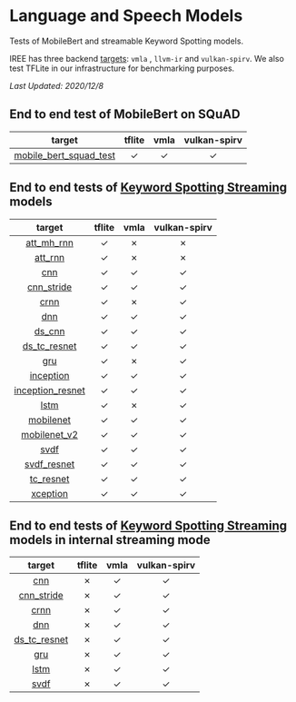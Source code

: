 # Language and Speech Models

Tests of MobileBert and streamable Keyword Spotting models.

IREE has three backend
[targets](https://github.com/google/iree/tree/main/iree/compiler/Dialect/HAL/Target):
`vmla` , `llvm-ir` and `vulkan-spirv`. We also test TFLite in our
infrastructure for benchmarking purposes.

*Last Updated: 2020/12/8*

## End to end test of MobileBert on SQuAD

|                                                          target                                                          |                    tflite                    |                     vmla                     |                 vulkan-spirv                 |
|:------------------------------------------------------------------------------------------------------------------------:|:--------------------------------------------:|:--------------------------------------------:|:--------------------------------------------:|
| [mobile_bert_squad_test](https://github.com/google/iree/tree/main/integrations/tensorflow/e2e/mobile_bert_squad_test.py) | <span class="success-table-element">✓</span> | <span class="success-table-element">✓</span> | <span class="success-table-element">✓</span> |

## End to end tests of [Keyword Spotting Streaming](https://github.com/google-research/google-research/tree/master/kws_streaming) models

|                                                               target                                                              |                    tflite                    |                     vmla                     |                 vulkan-spirv                 |
|:---------------------------------------------------------------------------------------------------------------------------------:|:--------------------------------------------:|:--------------------------------------------:|:--------------------------------------------:|
|    [att_mh_rnn](https://github.com/google/iree/tree/main/integrations/tensorflow/e2e/keras/keyword_spotting_streaming_test.py)    | <span class="success-table-element">✓</span> | <span class="failure-table-element">✗</span> | <span class="failure-table-element">✗</span> |
|      [att_rnn](https://github.com/google/iree/tree/main/integrations/tensorflow/e2e/keras/keyword_spotting_streaming_test.py)     | <span class="success-table-element">✓</span> | <span class="failure-table-element">✗</span> | <span class="failure-table-element">✗</span> |
|        [cnn](https://github.com/google/iree/tree/main/integrations/tensorflow/e2e/keras/keyword_spotting_streaming_test.py)       | <span class="success-table-element">✓</span> | <span class="success-table-element">✓</span> | <span class="success-table-element">✓</span> |
|    [cnn_stride](https://github.com/google/iree/tree/main/integrations/tensorflow/e2e/keras/keyword_spotting_streaming_test.py)    | <span class="success-table-element">✓</span> | <span class="success-table-element">✓</span> | <span class="success-table-element">✓</span> |
|       [crnn](https://github.com/google/iree/tree/main/integrations/tensorflow/e2e/keras/keyword_spotting_streaming_test.py)       | <span class="success-table-element">✓</span> | <span class="failure-table-element">✗</span> | <span class="success-table-element">✓</span> |
|        [dnn](https://github.com/google/iree/tree/main/integrations/tensorflow/e2e/keras/keyword_spotting_streaming_test.py)       | <span class="success-table-element">✓</span> | <span class="success-table-element">✓</span> | <span class="success-table-element">✓</span> |
|      [ds_cnn](https://github.com/google/iree/tree/main/integrations/tensorflow/e2e/keras/keyword_spotting_streaming_test.py)      | <span class="success-table-element">✓</span> | <span class="success-table-element">✓</span> | <span class="success-table-element">✓</span> |
|   [ds_tc_resnet](https://github.com/google/iree/tree/main/integrations/tensorflow/e2e/keras/keyword_spotting_streaming_test.py)   | <span class="success-table-element">✓</span> | <span class="success-table-element">✓</span> | <span class="success-table-element">✓</span> |
|        [gru](https://github.com/google/iree/tree/main/integrations/tensorflow/e2e/keras/keyword_spotting_streaming_test.py)       | <span class="success-table-element">✓</span> | <span class="failure-table-element">✗</span> | <span class="success-table-element">✓</span> |
|     [inception](https://github.com/google/iree/tree/main/integrations/tensorflow/e2e/keras/keyword_spotting_streaming_test.py)    | <span class="success-table-element">✓</span> | <span class="success-table-element">✓</span> | <span class="success-table-element">✓</span> |
| [inception_resnet](https://github.com/google/iree/tree/main/integrations/tensorflow/e2e/keras/keyword_spotting_streaming_test.py) | <span class="success-table-element">✓</span> | <span class="success-table-element">✓</span> | <span class="success-table-element">✓</span> |
|       [lstm](https://github.com/google/iree/tree/main/integrations/tensorflow/e2e/keras/keyword_spotting_streaming_test.py)       | <span class="success-table-element">✓</span> | <span class="failure-table-element">✗</span> | <span class="success-table-element">✓</span> |
|     [mobilenet](https://github.com/google/iree/tree/main/integrations/tensorflow/e2e/keras/keyword_spotting_streaming_test.py)    | <span class="success-table-element">✓</span> | <span class="success-table-element">✓</span> | <span class="success-table-element">✓</span> |
|   [mobilenet_v2](https://github.com/google/iree/tree/main/integrations/tensorflow/e2e/keras/keyword_spotting_streaming_test.py)   | <span class="success-table-element">✓</span> | <span class="success-table-element">✓</span> | <span class="success-table-element">✓</span> |
|       [svdf](https://github.com/google/iree/tree/main/integrations/tensorflow/e2e/keras/keyword_spotting_streaming_test.py)       | <span class="success-table-element">✓</span> | <span class="success-table-element">✓</span> | <span class="success-table-element">✓</span> |
|    [svdf_resnet](https://github.com/google/iree/tree/main/integrations/tensorflow/e2e/keras/keyword_spotting_streaming_test.py)   | <span class="success-table-element">✓</span> | <span class="success-table-element">✓</span> | <span class="success-table-element">✓</span> |
|     [tc_resnet](https://github.com/google/iree/tree/main/integrations/tensorflow/e2e/keras/keyword_spotting_streaming_test.py)    | <span class="success-table-element">✓</span> | <span class="success-table-element">✓</span> | <span class="success-table-element">✓</span> |
|     [xception](https://github.com/google/iree/tree/main/integrations/tensorflow/e2e/keras/keyword_spotting_streaming_test.py)     | <span class="success-table-element">✓</span> | <span class="success-table-element">✓</span> | <span class="success-table-element">✓</span> |

## End to end tests of [Keyword Spotting Streaming](https://github.com/google-research/google-research/tree/master/kws_streaming) models in internal streaming mode

|                                                             target                                                            |                    tflite                    |                     vmla                     |                 vulkan-spirv                 |
|:-----------------------------------------------------------------------------------------------------------------------------:|:--------------------------------------------:|:--------------------------------------------:|:--------------------------------------------:|
|      [cnn](https://github.com/google/iree/tree/main/integrations/tensorflow/e2e/keras/keyword_spotting_streaming_test.py)     | <span class="failure-table-element">✗</span> | <span class="success-table-element">✓</span> | <span class="success-table-element">✓</span> |
|  [cnn_stride](https://github.com/google/iree/tree/main/integrations/tensorflow/e2e/keras/keyword_spotting_streaming_test.py)  | <span class="failure-table-element">✗</span> | <span class="success-table-element">✓</span> | <span class="success-table-element">✓</span> |
|     [crnn](https://github.com/google/iree/tree/main/integrations/tensorflow/e2e/keras/keyword_spotting_streaming_test.py)     | <span class="failure-table-element">✗</span> | <span class="success-table-element">✓</span> | <span class="success-table-element">✓</span> |
|      [dnn](https://github.com/google/iree/tree/main/integrations/tensorflow/e2e/keras/keyword_spotting_streaming_test.py)     | <span class="failure-table-element">✗</span> | <span class="success-table-element">✓</span> | <span class="success-table-element">✓</span> |
| [ds_tc_resnet](https://github.com/google/iree/tree/main/integrations/tensorflow/e2e/keras/keyword_spotting_streaming_test.py) | <span class="failure-table-element">✗</span> | <span class="success-table-element">✓</span> | <span class="success-table-element">✓</span> |
|      [gru](https://github.com/google/iree/tree/main/integrations/tensorflow/e2e/keras/keyword_spotting_streaming_test.py)     | <span class="failure-table-element">✗</span> | <span class="success-table-element">✓</span> | <span class="success-table-element">✓</span> |
|     [lstm](https://github.com/google/iree/tree/main/integrations/tensorflow/e2e/keras/keyword_spotting_streaming_test.py)     | <span class="failure-table-element">✗</span> | <span class="success-table-element">✓</span> | <span class="success-table-element">✓</span> |
|     [svdf](https://github.com/google/iree/tree/main/integrations/tensorflow/e2e/keras/keyword_spotting_streaming_test.py)     | <span class="failure-table-element">✗</span> | <span class="success-table-element">✓</span> | <span class="success-table-element">✓</span> |
